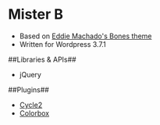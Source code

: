 # Mister B

* Based on [Eddie Machado's Bones theme](http://themble.com/contact/)
* Written for Wordpress 3.7.1

##Libraries & APIs##
* jQuery

##Plugins##
* [Cycle2](jquery.malsup.com/cycle2/)
* [Colorbox](http://www.jacklmoore.com/colorbox/)
